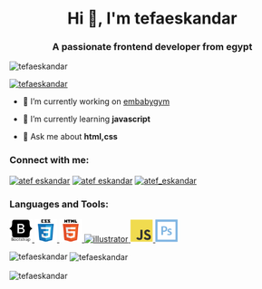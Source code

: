 <h1 align="center">Hi 👋, I'm tefaeskandar</h1>
<h3 align="center">A passionate frontend developer from egypt</h3>

<p align="left"> <img src="https://komarev.com/ghpvc/?username=tefaeskandar&label=Profile%20views&color=0e75b6&style=flat" alt="tefaeskandar" /> </p>

<p align="left"> <a href="https://github.com/ryo-ma/github-profile-trophy"><img src="https://github-profile-trophy.vercel.app/?username=tefaeskandar" alt="tefaeskandar" /></a> </p>

- 🔭 I’m currently working on [embabygym](https://tefaeskandar.github.io/embabygym/)

- 🌱 I’m currently learning **javascript**

- 💬 Ask me about **html,css**

<h3 align="left">Connect with me:</h3>
<p align="left">
<a href="https://linkedin.com/in/atef eskandar" target="blank"><img align="center" src="https://raw.githubusercontent.com/rahuldkjain/github-profile-readme-generator/master/src/images/icons/Social/linked-in-alt.svg" alt="atef eskandar" height="30" width="40" /></a>
<a href="https://fb.com/atef eskandar" target="blank"><img align="center" src="https://raw.githubusercontent.com/rahuldkjain/github-profile-readme-generator/master/src/images/icons/Social/facebook.svg" alt="atef eskandar" height="30" width="40" /></a>
<a href="https://instagram.com/atef_eskandar" target="blank"><img align="center" src="https://raw.githubusercontent.com/rahuldkjain/github-profile-readme-generator/master/src/images/icons/Social/instagram.svg" alt="atef_eskandar" height="30" width="40" /></a>
</p>

<h3 align="left">Languages and Tools:</h3>
<p align="left"> <a href="https://getbootstrap.com" target="_blank" rel="noreferrer"> <img src="https://raw.githubusercontent.com/devicons/devicon/master/icons/bootstrap/bootstrap-plain-wordmark.svg" alt="bootstrap" width="40" height="40"/> </a> <a href="https://www.w3schools.com/css/" target="_blank" rel="noreferrer"> <img src="https://raw.githubusercontent.com/devicons/devicon/master/icons/css3/css3-original-wordmark.svg" alt="css3" width="40" height="40"/> </a> <a href="https://www.w3.org/html/" target="_blank" rel="noreferrer"> <img src="https://raw.githubusercontent.com/devicons/devicon/master/icons/html5/html5-original-wordmark.svg" alt="html5" width="40" height="40"/> </a> <a href="https://www.adobe.com/in/products/illustrator.html" target="_blank" rel="noreferrer"> <img src="https://www.vectorlogo.zone/logos/adobe_illustrator/adobe_illustrator-icon.svg" alt="illustrator" width="40" height="40"/> </a> <a href="https://developer.mozilla.org/en-US/docs/Web/JavaScript" target="_blank" rel="noreferrer"> <img src="https://raw.githubusercontent.com/devicons/devicon/master/icons/javascript/javascript-original.svg" alt="javascript" width="40" height="40"/> </a> <a href="https://www.photoshop.com/en" target="_blank" rel="noreferrer"> <img src="https://raw.githubusercontent.com/devicons/devicon/master/icons/photoshop/photoshop-line.svg" alt="photoshop" width="40" height="40"/> </a> </p>

<p><img align="left" src="https://github-readme-stats.vercel.app/api/top-langs?username=tefaeskandar&show_icons=true&locale=en&layout=compact" alt="tefaeskandar" /></p>

<p>&nbsp;<img align="center" src="https://github-readme-stats.vercel.app/api?username=tefaeskandar&show_icons=true&locale=en" alt="tefaeskandar" /></p>

<p><img align="center" src="https://github-readme-streak-stats.herokuapp.com/?user=tefaeskandar&" alt="tefaeskandar" /></p>
